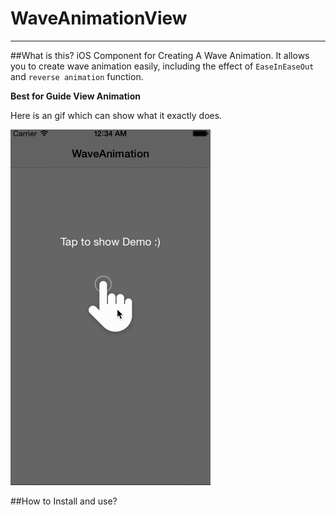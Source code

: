 # WaveAnimationView
---

##What is this?
iOS Component for Creating A Wave Animation.
It allows you to create wave animation easily, including the effect of `EaseInEaseOut` and `reverse animation` function.

**Best for Guide View Animation**

Here is an gif which can show what it exactly does.

![](https://github.com/welsonxue/WaveAnimationView/blob/master/screenshots/waveAnimation.gif)

##How to Install and use?
